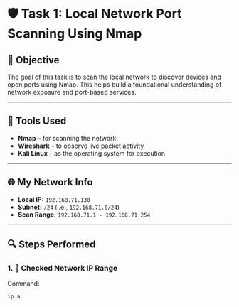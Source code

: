 # 🛡️ Task 1: Local Network Port Scanning Using Nmap

## 🎯 Objective

The goal of this task is to scan the local network to discover devices and open ports using Nmap. This helps build a foundational understanding of network exposure and port-based services.

---

## 🧰 Tools Used

- **Nmap** – for scanning the network
- **Wireshark** – to observe live packet activity
- **Kali Linux** – as the operating system for execution

---

## 🌐 My Network Info

- **Local IP:** `192.168.71.130`
- **Subnet:** `/24` (i.e., `192.168.71.0/24`)
- **Scan Range:** `192.168.71.1 - 192.168.71.254`

---

## 🔍 Steps Performed

### 1. 📡 Checked Network IP Range
Command:
```bash
ip a
